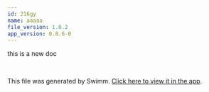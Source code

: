 ```yaml
---
id: 216gy
name: aaaaa
file_version: 1.0.2
app_version: 0.8.6-0
---
```


this is a new doc

<br/>

This file was generated by Swimm. [Click here to view it in the app](http://localhost:5000/repos/Z2l0aHViJTNBJTNBdDElM0ElM0FlcmFuLXN3aW1t/docs/216gy).